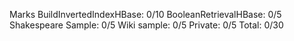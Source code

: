 Marks
BuildInvertedIndexHBase: 0/10
BooleanRetrievalHBase: 0/5
Shakespeare Sample: 0/5
Wiki sample: 0/5
Private: 0/5
Total: 0/30

